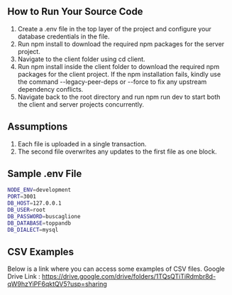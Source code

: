 ## How to Run Your Source Code

1. Create a .env file in the top layer of the project and configure your database credentials in the file.
2. Run npm install to download the required npm packages for the server project.
3. Navigate to the client folder using cd client.
4. Run npm install inside the client folder to download the required npm packages for the client project. If the npm installation fails, kindly use the command --legacy-peer-deps or --force to fix any upstream dependency conflicts.
5. Navigate back to the root directory and run npm run dev to start both the client and server projects concurrently.

## Assumptions

1. Each file is uploaded in a single transaction.
2. The second file overwrites any updates to the first file as one block.

## Sample .env File

```bash
NODE_ENV=development
PORT=3001
DB_HOST=127.0.0.1
DB_USER=root
DB_PASSWORD=buscaglione
DB_DATABASE=toppandb
DB_DIALECT=mysql
```

## CSV Examples
Below is a link where you can access some examples of CSV files.
Google Drive Link : https://drive.google.com/drive/folders/1TQsQTiTiRdmbr8d-qW9hzYiPF6qktQV5?usp=sharing
